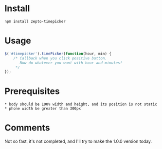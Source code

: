 # Install

```npm install zepto-timepicker```

# Usage

```javascript
$('#timepicker').timePicker(function(hour, min) {
    /* Callback when you click positive button.
       Now do whatever you want with hour and minutes!
     */
});
```

# Prerequisites

    * body should be 100% width and height, and its position is not static
    * phone width be greater than 300px

# Comments

Not so fast, it's not completed, and I'll try to make the 1.0.0 version today.
